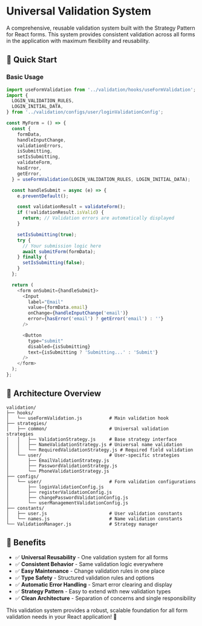 # Universal Validation System

A comprehensive, reusable validation system built with the Strategy Pattern for React forms. This system provides consistent validation across all forms in the application with maximum flexibility and reusability.

## 🚀 Quick Start

### Basic Usage

```javascript
import useFormValidation from '../validation/hooks/useFormValidation';
import {
  LOGIN_VALIDATION_RULES,
  LOGIN_INITIAL_DATA,
} from '../validation/configs/user/loginValidationConfig';

const MyForm = () => {
  const {
    formData,
    handleInputChange,
    validationErrors,
    isSubmitting,
    setIsSubmitting,
    validateForm,
    hasError,
    getError,
  } = useFormValidation(LOGIN_VALIDATION_RULES, LOGIN_INITIAL_DATA);

  const handleSubmit = async (e) => {
    e.preventDefault();

    const validationResult = validateForm();
    if (!validationResult.isValid) {
      return; // Validation errors are automatically displayed
    }

    setIsSubmitting(true);
    try {
      // Your submission logic here
      await submitForm(formData);
    } finally {
      setIsSubmitting(false);
    }
  };

  return (
    <form onSubmit={handleSubmit}>
      <Input
        label="Email"
        value={formData.email}
        onChange={handleInputChange('email')}
        error={hasError('email') ? getError('email') : ''}
      />

      <Button
        type="submit"
        disabled={isSubmitting}
        text={isSubmitting ? 'Submitting...' : 'Submit'}
      />
    </form>
  );
};
```

## 📁 Architecture Overview

```
validation/
├── hooks/
│   └── useFormValidation.js          # Main validation hook
├── strategies/
│   ├── common/                       # Universal validation strategies
│   │   ├── ValidationStrategy.js     # Base strategy interface
│   │   ├── NameValidationStrategy.js # Universal name validation
│   │   └── RequiredValidationStrategy.js # Required field validation
│   └── user/                         # User-specific strategies
│       ├── EmailValidationStrategy.js
│       ├── PasswordValidationStrategy.js
│       └── PhoneValidationStrategy.js
├── configs/
│   └── user/                         # Form validation configurations
│       ├── loginValidationConfig.js
│       ├── registerValidationConfig.js
│       ├── changePasswordValidationConfig.js
│       └── userManagementValidationConfig.js
├── constants/
│   ├── user.js                       # User validation constants
│   └── names.js                      # Name validation constants
└── ValidationManager.js              # Strategy manager
```

## 🎉 Benefits

- ✅ **Universal Reusability** - One validation system for all forms
- ✅ **Consistent Behavior** - Same validation logic everywhere
- ✅ **Easy Maintenance** - Change validation rules in one place
- ✅ **Type Safety** - Structured validation rules and options
- ✅ **Automatic Error Handling** - Smart error clearing and display
- ✅ **Strategy Pattern** - Easy to extend with new validation types
- ✅ **Clean Architecture** - Separation of concerns and single responsibility

This validation system provides a robust, scalable foundation for all form validation needs in your React application! 🚀
